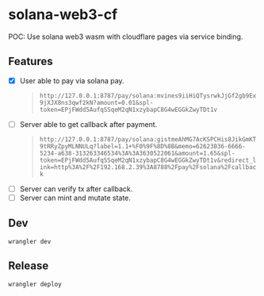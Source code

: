 # solana-web3-cf

POC: Use solana web3 wasm with cloudflare pages via service binding.

## Features

- [x] User able to pay via solana pay.
  > `http://127.0.0.1:8787/pay/solana:mvines9iiHiQTysrwkJjGf2gb9Ex9jXJX8ns3qwf2kN?amount=0.01&spl-token=EPjFWdd5AufqSSqeM2qN1xzybapC8G4wEGGkZwyTDt1v`
- [ ] Server able to get callback after payment.
  > `http://127.0.0.1:8787/pay/solana:gistmeAhMG7AcKSPCHis8JikGmKT9tRRyZpyMLNNULq?label=1.1+%F0%9F%8D%8B&memo=62623036-6666-5234-a638-313263346534%3A%3A3630522061&amount=1.65&spl-token=EPjFWdd5AufqSSqeM2qN1xzybapC8G4wEGGkZwyTDt1v&redirect_link=http%3A%2F%2F192.168.2.39%3A8788%2Fpay%2Fsolana%2Fcallback`
- [ ] Server can verify tx after callback.
- [ ] Server can mint and mutate state.

## Dev

```
wrangler dev
```

## Release

```
wrangler deploy
```

